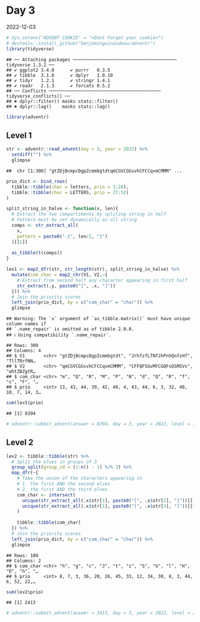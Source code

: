 Day 3
================
2022-12-03

``` r
# Sys.setenv("ADVENT_COOKIE" = "<Dont Forget your cookie>")
# devtools::install_github("benjaminguinaudeau/adventr")
library(tidyverse)
```

    ## ── Attaching packages ─────────────────────────────────────── tidyverse 1.3.2 ──
    ## ✔ ggplot2 3.4.0      ✔ purrr   0.3.5 
    ## ✔ tibble  3.1.8      ✔ dplyr   1.0.10
    ## ✔ tidyr   1.2.1      ✔ stringr 1.4.1 
    ## ✔ readr   2.1.3      ✔ forcats 0.5.2 
    ## ── Conflicts ────────────────────────────────────────── tidyverse_conflicts() ──
    ## ✖ dplyr::filter() masks stats::filter()
    ## ✖ dplyr::lag()    masks stats::lag()

``` r
library(adventr)
```

## Level 1

``` r
str <- adventr::read_advent(day = 3, year = 2022) %>%
  setdiff("") %>%
  glimpse
```

    ##  chr [1:300] "gtZDjBcmpcDgpZcmmbgtdtqmCGVCGGsvhCFCCqvmCMMM" ...

``` r
prio_dict <- bind_rows(
  tibble::tibble(char = letters, prio = 1:26), 
  tibble::tibble(char = LETTERS, prio = 27:52)
)

split_string_in_halve <- function(x, len){
  # Extract the two compartiments by spliting string in half
  # Pattern must be set dynamically as all string 
  comps <- str_extract_all(
    x, 
    pattern = paste0(".{", len/2, "}")
  )[[1]]
  
  as_tibble(t(comps))
}

lev1 <- map2_dfr(str, str_length(str), split_string_in_halve) %>%
  mutate(com_char = map2_chr(V1, V2,~{
    # Extract from second half any character appearing in first half
    str_extract(.y, paste0("[", .x, "]"))
  })) %>%
  # Join the priority scores
  left_join(prio_dict, by = c("com_char" = "char")) %>%
  glimpse
```

    ## Warning: The `x` argument of `as_tibble.matrix()` must have unique column names if
    ## `.name_repair` is omitted as of tibble 2.0.0.
    ## ℹ Using compatibility `.name_repair`.

    ## Rows: 300
    ## Columns: 4
    ## $ V1       <chr> "gtZDjBcmpcDgpZcmmbgtdt", "JrhfzfLTNfJhPnhQnfzHf", "TllTRrfNN…
    ## $ V2       <chr> "qmCGVCGGsvhCFCCqvmCMMM", "CFFQFSGvMFCGQFsQSMSVs", "whtZBZgtR…
    ## $ com_char <chr> "m", "Q", "R", "M", "P", "N", "d", "Q", "R", "f", "c", "F", "…
    ## $ prio     <int> 13, 43, 44, 39, 42, 40, 4, 43, 44, 6, 3, 32, 48, 10, 7, 14, 3…

``` r
sum(lev1$prio)
```

    ## [1] 8394

``` r
# adventr::submit_advent(answer = 8394, day = 3, year = 2022, level = 1)
```

## Level 2

``` r
lev2 <- tibble::tibble(str) %>%
  # Split the elves in groups of 3
  group_split(group_id = (1:n() - 1) %/% 3) %>%
  map_dfr(~{
    # Take the union of the characters appearing in 
    # 1. the first AND the second elves
    # 2. the first AND the third elves
    com_char <- intersect(
      unique(str_extract_all(.x$str[1], paste0("[", .x$str[2], "]"))[[1]]),
      unique(str_extract_all(.x$str[1], paste0("[", .x$str[3], "]"))[[1]])
    )
    
    tibble::tibble(com_char)
  }) %>%
  # Join the priority scores
  left_join(prio_dict, by = c("com_char" = "char")) %>%
  glimpse
```

    ## Rows: 100
    ## Columns: 2
    ## $ com_char <chr> "h", "g", "c", "J", "t", "z", "S", "G", "l", "H", "D", "h", "…
    ## $ prio     <int> 8, 7, 3, 36, 20, 26, 45, 33, 12, 34, 30, 8, 3, 44, 6, 52, 22,…

``` r
sum(lev2$prio)
```

    ## [1] 2413

``` r
# adventr::submit_advent(answer = 2413, day = 3, year = 2022, level = 2)
```
